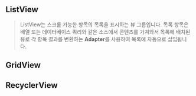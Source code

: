 ## ListView

> ListView는 스크롤 가능한 항목의 목록을 표시하는 뷰 그룹입니다. 목록 항목은 배열 또는 데이터베이스 쿼리와 같은 소스에서 콘텐츠를 가져와서 목록에 배치된 뷰로 각 항목 결과를 변환하는 **Adapter**를 사용하여 목록에 자동으로 삽입됩니다.



## GridView

## RecyclerView